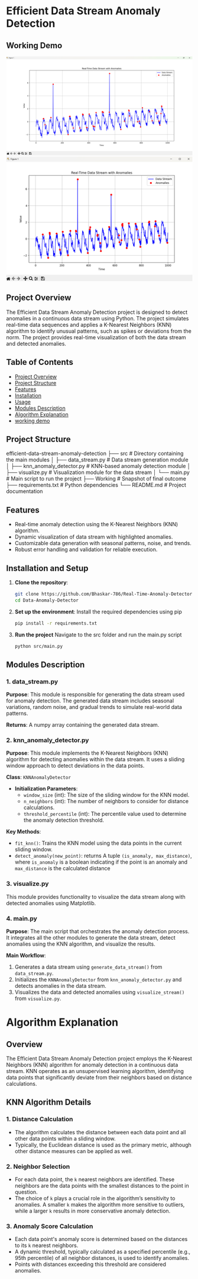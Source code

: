 
# Efficient Data Stream Anomaly Detection

## Working Demo
![preview](working/anomalu2.png)
![preview](working/anomaly.png)

## Project Overview
The Efficient Data Stream Anomaly Detection project is designed to detect anomalies in a continuous data stream using Python. The project simulates real-time data sequences and applies a K-Nearest Neighbors (KNN) algorithm to identify unusual patterns, such as spikes or deviations from the norm. The project provides real-time visualization of both the data stream and detected anomalies.

## Table of Contents
- [Project Overview](#project-overview)
- [Project Structure](#project-structure)
- [Features](#features)
- [Installation](#installation)
- [Usage](#usage)
- [Modules Description](#modules-description)
- [Algorithm Explanation](#algorithm-explanation)
- [working demo](#demo)
 

## Project Structure
efficient-data-stream-anomaly-detection
├── src # Directory containing the main modules
│   ├── data_stream.py # Data stream generation module
│   ├── knn_anomaly_detector.py # KNN-based anomaly detection module
│   ├── visualize.py # Visualization module for the data stream
│   └── main.py # Main script to run the project
├── Working # Snapshot of final outcome
├── requirements.txt # Python dependencies
└── README.md # Project documentation

## Features
- Real-time anomaly detection using the K-Nearest Neighbors (KNN) algorithm.
- Dynamic visualization of data stream with highlighted anomalies.
- Customizable data generation with seasonal patterns, noise, and trends.
- Robust error handling and validation for reliable execution.


## Installation and Setup

1. **Clone the repository**:
   ```bash
   git clone https://github.com/Bhaskar-786/Real-Time-Anomaly-Detector
   cd Data-Anomaly-Detector

2. **Set up the environment**:
    Install the required dependencies using pip
    ```bash
    pip install -r requirements.txt

3. **Run the project**
    Navigate to the src folder and run the main.py script
    ```bash
    python src/main.py


## Modules Description

### 1. data_stream.py
**Purpose**: This module is responsible for generating the data stream used for anomaly detection. The generated data stream includes seasonal variations, random noise, and gradual trends to simulate real-world data patterns.

 
  
  **Returns**: A numpy array containing the generated data stream.

### 2. knn_anomaly_detector.py
**Purpose**: This module implements the K-Nearest Neighbors (KNN) algorithm for detecting anomalies within the data stream. It uses a sliding window approach to detect deviations in the data points.

**Class**: `KNNAnomalyDetector`
- **Initialization Parameters**:
  - `window_size` (int): The size of the sliding window for the KNN model.
  - `n_neighbors` (int): The number of neighbors to consider for distance calculations.
  - `threshold_percentile` (int): The percentile value used to determine the anomaly detection threshold.

**Key Methods**:
- `fit_knn()`: Trains the KNN model using the data points in the current sliding window.
 - `detect_anomaly(new_point)`: returns A tuple `(is_anomaly, max_distance)`, where `is_anomaly` is a boolean indicating if the point is an anomaly and `max_distance` is the calculated distance
  

### 3. visualize.py
This module provides functionality to visualize the data stream along with detected anomalies using Matplotlib.

### 4. main.py
**Purpose**: The main script that orchestrates the anomaly detection process. It integrates all the other modules to generate the data stream, detect anomalies using the KNN algorithm, and visualize the results.

**Main Workflow**:
1. Generates a data stream using `generate_data_stream()` from `data_stream.py`.
2. Initializes the `KNNAnomalyDetector` from `knn_anomaly_detector.py` and detects anomalies in the data stream.
3. Visualizes the data and detected anomalies using `visualize_stream()` from `visualize.py`. 

# Algorithm Explanation

## Overview
The Efficient Data Stream Anomaly Detection project employs the K-Nearest Neighbors (KNN) algorithm for anomaly detection in a continuous data stream. KNN operates as an unsupervised learning algorithm, identifying data points that significantly deviate from their neighbors based on distance calculations.

## KNN Algorithm Details

### 1. Distance Calculation
- The algorithm calculates the distance between each data point and all other data points within a sliding window.
- Typically, the Euclidean distance is used as the primary metric, although other distance measures can be applied as well.

### 2. Neighbor Selection
- For each data point, the `k` nearest neighbors are identified. These neighbors are the data points with the smallest distances to the point in question.
- The choice of `k` plays a crucial role in the algorithm’s sensitivity to anomalies. A smaller `k` makes the algorithm more sensitive to outliers, while a larger `k` results in more conservative anomaly detection.

### 3. Anomaly Score Calculation
- Each data point's anomaly score is determined based on the distances to its `k` nearest neighbors.
- A dynamic threshold, typically calculated as a specified percentile (e.g., 95th percentile) of all neighbor distances, is used to identify anomalies.
- Points with distances exceeding this threshold are considered anomalies.


 

